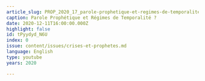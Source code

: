 ```yaml
---
article_slug: PROP_2020_17_parole-prophetique-et-regimes-de-temporalite-
caption: Parole Prophétique et Régimes de Temporalité ?
date: 2020-12-11T16:00:00.000Z
highlight: false
id: tPyydyd_N6U
index: 0
issue: content/issues/crises-et-prophetes.md
language: English
type: youtube
years: 2020

---
```

